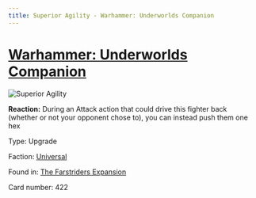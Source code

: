 ```yaml
---
title: Superior Agility - Warhammer: Underworlds Companion
---
```


# [Warhammer: Underworlds Companion](https://guidokessels.github.io/wh-underworlds)

  

![Superior Agility](https://warhammerunderworlds.com/wp-content/uploads/sites/6/2018/03/422_ENG.png)

<b>Reaction:</b> During an Attack action that could drive this fighter back (whether or not your opponent chose to), you can instead push them one hex

Type: Upgrade

Faction: [Universal](https://guidokessels.github.io/wh-underworlds/factions/universal)

Found in: [The Farstriders Expansion](https://guidokessels.github.io/wh-underworlds/locations/the-farstriders-expansion)

Card number: 422
